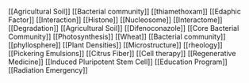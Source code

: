 [[Agricultural Soil]]
[[Bacterial community]]
[[thiamethoxam]]
[[Edaphic Factor]]
[[Interaction]]
[[Histone]]
[[Nucleosome]]
[[Interactome]]
[[Degradation]]
[[Agricultural Soil]]
[[Difenoconazole]]
[[Core Bacterial Community]]
[[Photosynthesis]]
[[Wheat]]
[[Bacterial community]]
[[phyllosphere]]
[[Plant Densities]]
[[Microstructure]]
[[rheology]]
[[Pickering Emulsions]]
[[Citrus Fiber]]
[[Cell therapy]]
[[Regenerative Medicine]]
[[Induced Pluripotent Stem Cell]]
[[Education Program]]
[[Radiation Emergency]]
